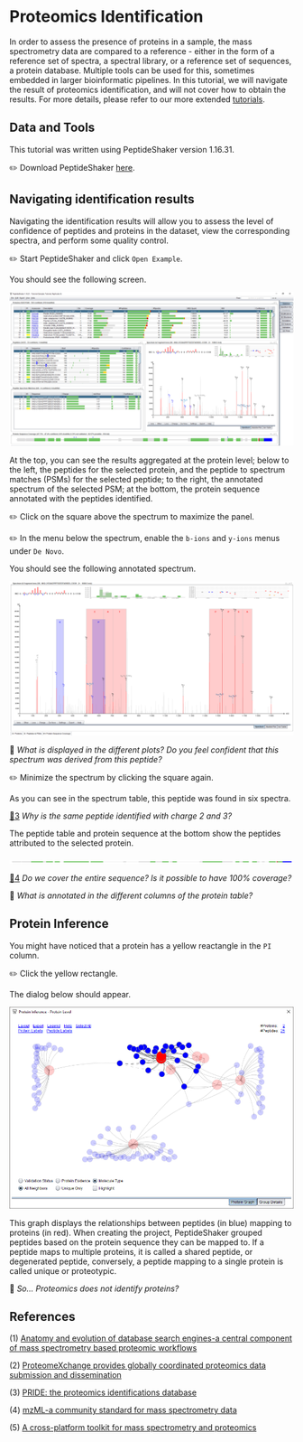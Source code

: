 # Proteomics Identification

In order to assess the presence of proteins in a sample, the mass spectrometry data are compared to a reference - either in the form of a reference set of spectra, a spectral library, or a reference set of sequences, a protein database. Multiple tools can be used for this, sometimes embedded in larger bioinformatic pipelines. In this tutorial, we will navigate the result of proteomics identification, and will not cover how to obtain the results. For more details, please refer to our more extended [tutorials](https://compomics.com/bioinformatics-for-proteomics).


## Data and Tools

This tutorial was written using PeptideShaker version 1.16.31.

:pencil2: Download PeptideShaker [here](http://compomics.github.io/projects/peptide-shaker.html).


## Navigating identification results

Navigating the identification results will allow you to assess the level of confidence of peptides and proteins in the dataset, view the corresponding spectra, and perform some quality control. 

:pencil2: Start PeptideShaker and click `Open Example`.

You should see the following screen.

![PeptideShaker Overview](images/PS_overview.png?raw=true "PeptideShaker Overview")

At the top, you can see the results aggregated at the protein level; below to the left, the peptides for the selected protein, and the peptide to spectrum matches (PSMs) for the selected peptide; to the right, the annotated spectrum of the selected PSM; at the bottom, the protein sequence annotated with the peptides identified.

:pencil2: Click on the square above the spectrum to maximize the panel.

:pencil2: In the menu below the spectrum, enable the `b-ions` and `y-ions` menus under `De Novo`.

You should see the following annotated spectrum.

![Annotated Spectrum](images/spectrum.png?raw=true "Annotated Spectrum")

:speech_balloon: _What is displayed in the different plots? Do you feel confident that this spectrum was derived from this peptide?_

:pencil2: Minimize the spectrum by clicking the square again.

As you can see in the spectrum table, this peptide was found in six spectra.

[:thought_balloon:3](../Answers.md#thought_balloon3) _Why is the same peptide identified with charge 2 and 3?_

The peptide table and protein sequence at the bottom show the peptides attributed to the selected protein.

![Protein sequence](images/sequence_coverage.png?raw=true "Protein Sequence")

[:thought_balloon:4](../Answers.md#thought_balloon4) _Do we cover the entire sequence? Is it possible to have 100% coverage?_

:speech_balloon: _What is annotated in the different columns of the protein table?_


## Protein Inference

You might have noticed that a protein has a yellow reactangle in the `PI` column.

:pencil2: Click the yellow rectangle.

The dialog below should appear.

![Protein Inference](images/PI_graph.png?raw=true "Protein Inference")

This graph displays the relationships between peptides (in blue) mapping to proteins (in red). When creating the project, PeptideShaker grouped peptides based on the protein sequence they can be mapped to. If a peptide maps to multiple proteins, it is called a shared peptide, or degenerated peptide, conversely, a peptide mapping to a single protein is called unique or proteotypic.

:speech_balloon: _So... Proteomics does not identify proteins?_


## References

(1) [Anatomy and evolution of database search engines-a central component of mass spectrometry based proteomic workflows](https://www.ncbi.nlm.nih.gov/pubmed/28902424)

(2) [ProteomeXchange provides globally coordinated proteomics data submission and dissemination](https://www.ncbi.nlm.nih.gov/pubmed/24727771)

(3) [PRIDE: the proteomics identifications database](https://www.ncbi.nlm.nih.gov/pubmed/16041671)

(4) [mzML-a community standard for mass spectrometry data](https://www.ncbi.nlm.nih.gov/pubmed/20716697)

(5) [A cross-platform toolkit for mass spectrometry and proteomics](https://www.ncbi.nlm.nih.gov/pubmed/23051804)

